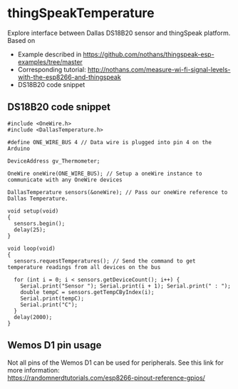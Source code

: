 # thingSpeakTemperature
Explore interface between Dallas DS18B20 sensor and thingSpeak platform. <br>
Based on 
* Example described in https://github.com/nothans/thingspeak-esp-examples/tree/master <br>
* Corresponding tutorial: http://nothans.com/measure-wi-fi-signal-levels-with-the-esp8266-and-thingspeak
* DS18B20 code snippet

## DS18B20 code snippet

```
#include <OneWire.h> 
#include <DallasTemperature.h>

#define ONE_WIRE_BUS 4 // Data wire is plugged into pin 4 on the Arduino 

DeviceAddress gv_Thermometer;

OneWire oneWire(ONE_WIRE_BUS); // Setup a oneWire instance to communicate with any OneWire devices  

DallasTemperature sensors(&oneWire); // Pass our oneWire reference to Dallas Temperature. 
  
void setup(void) 
{ 
  sensors.begin(); 
  delay(25);
} 

void loop(void) 
{ 
  sensors.requestTemperatures(); // Send the command to get temperature readings from all devices on the bus

  for (int i = 0; i < sensors.getDeviceCount(); i++) {
    Serial.print("Sensor "); Serial.print(i + 1); Serial.print(" : ");
    double tempC = sensors.getTempCByIndex(i);
    Serial.print(tempC); 
    Serial.print("C");
  }
  delay(2000); 
} 
```
## Wemos D1 pin usage
Not all pins of the Wemos D1 can be used for peripherals. See this link for more information:<br>
https://randomnerdtutorials.com/esp8266-pinout-reference-gpios/
